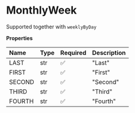 # MonthlyWeek

Supported together with `weeklyByDay`

**Properties**

| Name   | Type | Required | Description |
| :----- | :--- | :------- | :---------- |
| LAST   | str  | ✅       | "Last"      |
| FIRST  | str  | ✅       | "First"     |
| SECOND | str  | ✅       | "Second"    |
| THIRD  | str  | ✅       | "Third"     |
| FOURTH | str  | ✅       | "Fourth"    |

<!-- This file was generated by liblab | https://liblab.com/ -->
